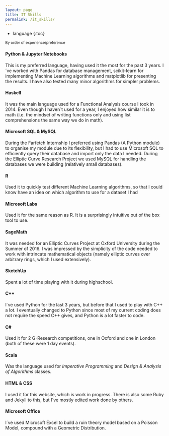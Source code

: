 ```yaml
---
layout: page
title: IT Skills
permalink: /it_skills/
---
```


* language
{:toc}

<sub>By order of experience/preference</sub>

#### Python & Jupyter Notebooks
This is my preferred language, having used it the most for the past 3 years. I´ve worked with Pandas for database management, scikit-learn for implementing Machine Learning algorithms and matplotlib for presenting the results. I have also tested many minor algorithms for simpler problems.

#### Haskell
It was the main language used for a Functional Analysis course I took in 2014. Even though I haven´t used for a year, I enjoyed how similar it is to math (i.e. the mindset of writing functions only and using list comprehensions the same way we do in math).

#### Microsoft SQL & MySQL
During the Farfetch Internship I preferred using Pandas (A Python module) to organise my module due to its flexibility, but I had to use Microsoft SQL to efficiently query their database and import only the data I needed.
During the Elliptic Curve Research Project we used MySQL for handling the databases we were building (relatively small databases).

#### R
Used it to quickly test different Machine Learning algorithms, so that I could know have an idea on which algorithm to use for a dataset I had

#### Microsoft Labs
Used it for the same reason as R. It is a surprisingly intuitive out of the box tool to use.

#### SageMath
It was needed for an Elliptic Curves Project at Oxford University during the Summer of 2016. I was impressed by the simplicity of the code needed to work with intrincate mathematical objects (namely elliptic curves over arbitrary rings, which I used extensively).

#### SketchUp
Spent a lot of time playing with it during highschool.

#### C++
I´ve used Python for the last 3 years, but before that I used to play with C++ a lot. I eventually changed to Python since most of my current coding does not require the speed C++ gives, and Python is a lot faster to code.


#### C\#
Used it for 2 G-Research competitions, one in Oxford and one in London (both of these were 1 day events).

#### Scala
Was the language used for <i>Imperative Programming</i> and <i>Design & Analysis of Algorithms</i> classes.

#### HTML & CSS
I used it for this website, which is work in progress. There is also some Ruby and Jekyll to this, but I´ve mostly edited work done by others.

#### Microsoft Office
I´ve used Microsoft Excel to build a ruin theory model based on a Poisson Model, compound with a Geometric Distribution.